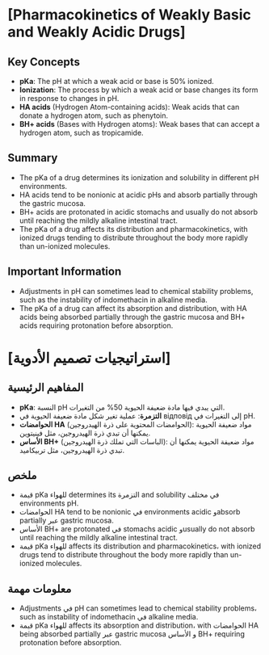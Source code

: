 # [Pharmacokinetics of Weakly Basic and Weakly Acidic Drugs]

## Key Concepts

* **pKa**: The pH at which a weak acid or base is 50% ionized.
* **Ionization**: The process by which a weak acid or base changes its form in response to changes in pH.
* **HA acids** (Hydrogen Atom-containing acids): Weak acids that can donate a hydrogen atom, such as phenytoin.
* **BH+ acids** (Bases with Hydrogen atoms): Weak bases that can accept a hydrogen atom, such as tropicamide.

## Summary

* The pKa of a drug determines its ionization and solubility in different pH environments.
* HA acids tend to be nonionic at acidic pHs and absorb partially through the gastric mucosa.
* BH+ acids are protonated in acidic stomachs and usually do not absorb until reaching the mildly alkaline intestinal tract.
* The pKa of a drug affects its distribution and pharmacokinetics, with ionized drugs tending to distribute throughout the body more rapidly than un-ionized molecules.

## Important Information

* Adjustments in pH can sometimes lead to chemical stability problems, such as the instability of indomethacin in alkaline media.
* The pKa of a drug can affect its absorption and distribution, with HA acids being absorbed partially through the gastric mucosa and BH+ acids requiring protonation before absorption.

# [استراتيجيات تصميم الأدوية]

## المفاهيم الرئيسية

* **pKa**: النسبة pH التي يبدي فيها مادة ضعيفة الحيوية 50% من التغيرات.
* **التزمرة**: عملية تغير شكل مادة ضعيفة الحيوية في відповід إلى التغیرات في pH.
* **الحوامضات HA** (الحوامضات المحتوية على ذرة الهيدروجين): مواد ضعيفة الحيوية يمكنها أن تبدي ذرة الهيدروجين، مثل فينيتوين.
* **الأساس BH+** (الباسات التي تملك ذرة الهيدروجين): مواد ضعيفة الحيوية يمكنها أن تبدي ذرة الهيدروجين، مثل تربيكاميد.

## ملخص

* قيمة pKa للهواء determines its التزمرة and solubility في مختلف environments pH.
* الحوامضات HA tend to be nonionic في environments acidic وabsorb partially عبر gastric mucosa.
* الأساس BH+ are protonated في stomachs acidic وusually do not absorb until reaching the mildly alkaline intestinal tract.
* قيمة pKa للهواء affects its distribution and pharmacokinetics، with ionized drugs tend to distribute throughout the body more rapidly than un-ionized molecules.

## معلومات مهمة

* Adjustments في pH can sometimes lead to chemical stability problems، such as instability of indomethacin في alkaline media.
* قيمة pKa للهواء affects its absorption and distribution، with الحوامضات HA being absorbed partially عبر gastric mucosa و الأساس BH+ requiring protonation before absorption.